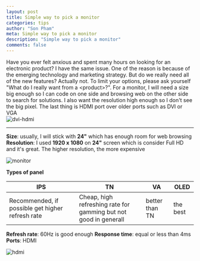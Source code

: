 ```yaml
---
layout: post
title: Simple way to pick a monitor
categories: tips
author: "Son Pham"
meta: Simple way to pick a monitor
description: "Simple way to pick a monitor"
comments: false
---
```

Have you ever felt anxious and spent many hours on looking for an electronic product? I have the same issue. One of the reason is because of the emerging technology and marketing strategy. But do we really need all of the new features? Actually not. To limit your options, please ask yourself "What do I really want from a \<product\>?". For a monitor, I will need a size big enough so I can code on one side and browsing web on the other side to search for solutions. I also want the resolution high enough so I don't see the big pixel. The last thing is HDMI port over older ports such as DVI or VGA  
![dvi-hdmi](https://user-images.githubusercontent.com/5988492/131261114-8a6c4aee-e63a-453e-b70b-e1afbceb1da4.png)  

----

**Size**: usually, I will stick with **24"** which has enough room for web browsing   
**Resolution**: I used **1920 x 1080** on **24"** screen which is consider Full HD and it's great. The higher resolution, the more expensive

![monitor](https://user-images.githubusercontent.com/5988492/131260585-dcb18eae-2420-42dd-9aad-e97cca4f29be.png)

**Types of panel**

   | IPS                                              | TN                                                           | VA             | OLED     |
   | ------------------------------------------------ | ------------------------------------------------------------ | -------------- | -------- |
   | Recommended, if possible get higher refresh rate | Cheap, high refreshing rate for gamming but not good in generall | better than TN | the best |

**Refresh rate**: 60Hz is good enough
**Response time**: equal or less than 4ms
**Ports**: HDMI

![hdmi](https://user-images.githubusercontent.com/5988492/131260640-83e6b517-6aae-46ed-817a-fa4017a1d122.png)  
